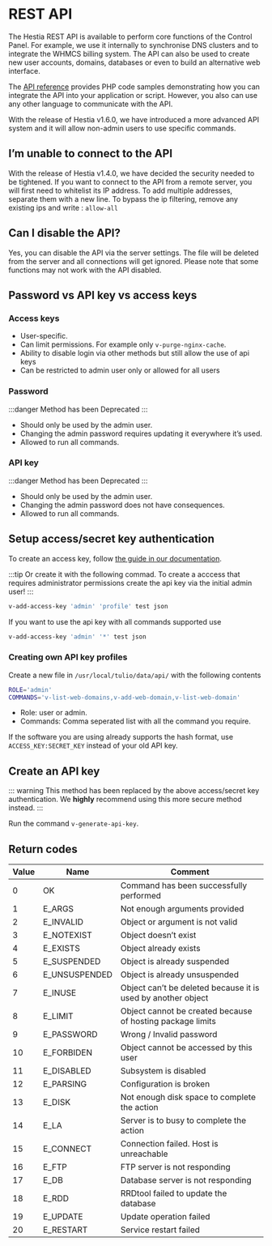 # REST API

The Hestia REST API is available to perform core functions of the Control Panel. For example, we use it internally to synchronise DNS clusters and to integrate the WHMCS billing system. The API can also be used to create new user accounts, domains, databases or even to build an alternative web interface.

The [API reference](../reference/api) provides PHP code samples demonstrating how you can integrate the API into your application or script. However, you also can use any other language to communicate with the API.

With the release of Hestia v1.6.0, we have introduced a more advanced API system and it will allow non-admin users to use specific commands.

## I’m unable to connect to the API

With the release of Hestia v1.4.0, we have decided the security needed to be tightened. If you want to connect to the API from a remote server, you will first need to whitelist its IP address. To add multiple addresses, separate them with a new line. To bypass the ip filtering, remove any existing ips and write : `allow-all`

## Can I disable the API?

Yes, you can disable the API via the server settings. The file will be deleted from the server and all connections will get ignored. Please note that some functions may not work with the API disabled.

## Password vs API key vs access keys

### Access keys

- User-specific.
- Can limit permissions. For example only `v-purge-nginx-cache`.
- Ability to disable login via other methods but still allow the use of api keys
- Can be restricted to admin user only or allowed for all users

### Password

:::danger
Method has been Deprecated
:::

- Should only be used by the admin user.
- Changing the admin password requires updating it everywhere it’s used.
- Allowed to run all commands.

### API key

:::danger
Method has been Deprecated
:::

- Should only be used by the admin user.
- Changing the admin password does not have consequences.
- Allowed to run all commands.

## Setup access/secret key authentication

To create an access key, follow [the guide in our documentation](../user-guide/account#api-access-keys).

:::tip
Or create it with the following commad. To create a acccess that requires administrator permissions create the api key via the initial admin user!
:::

```bash
v-add-access-key 'admin' 'profile' test json
```

If you want to use the api key with all commands supported use

```bash
v-add-access-key 'admin' '*' test json
```

### Creating own API key profiles

Create a new file in `/usr/local/tulio/data/api/` with the following contents

```bash
ROLE='admin'
COMMANDS='v-list-web-domains,v-add-web-domain,v-list-web-domain'
```

- Role: user or admin.
- Commands: Comma seperated list with all the command you require.

If the software you are using already supports the hash format, use `ACCESS_KEY:SECRET_KEY` instead of your old API key.

## Create an API key

::: warning
This method has been replaced by the above access/secret key authentication. We **highly** recommend using this more secure method instead.
:::

Run the command `v-generate-api-key`.

## Return codes

| Value | Name          | Comment                                                      |
| ----- | ------------- | ------------------------------------------------------------ |
| 0     | OK            | Command has been successfully performed                      |
| 1     | E_ARGS        | Not enough arguments provided                                |
| 2     | E_INVALID     | Object or argument is not valid                              |
| 3     | E_NOTEXIST    | Object doesn’t exist                                         |
| 4     | E_EXISTS      | Object already exists                                        |
| 5     | E_SUSPENDED   | Object is already suspended                                  |
| 6     | E_UNSUSPENDED | Object is already unsuspended                                |
| 7     | E_INUSE       | Object can’t be deleted because it is used by another object |
| 8     | E_LIMIT       | Object cannot be created because of hosting package limits   |
| 9     | E_PASSWORD    | Wrong / Invalid password                                     |
| 10    | E_FORBIDEN    | Object cannot be accessed by this user                       |
| 11    | E_DISABLED    | Subsystem is disabled                                        |
| 12    | E_PARSING     | Configuration is broken                                      |
| 13    | E_DISK        | Not enough disk space to complete the action                 |
| 14    | E_LA          | Server is to busy to complete the action                     |
| 15    | E_CONNECT     | Connection failed. Host is unreachable                       |
| 16    | E_FTP         | FTP server is not responding                                 |
| 17    | E_DB          | Database server is not responding                            |
| 18    | E_RDD         | RRDtool failed to update the database                        |
| 19    | E_UPDATE      | Update operation failed                                      |
| 20    | E_RESTART     | Service restart failed                                       |

